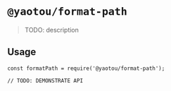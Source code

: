 # `@yaotou/format-path`

> TODO: description

## Usage

```
const formatPath = require('@yaotou/format-path');

// TODO: DEMONSTRATE API
```
